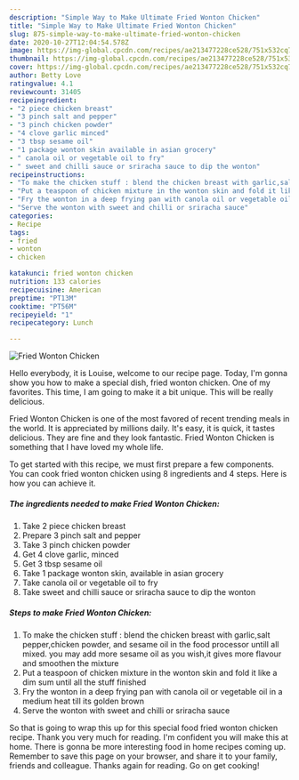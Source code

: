 ```yaml
---
description: "Simple Way to Make Ultimate Fried Wonton Chicken"
title: "Simple Way to Make Ultimate Fried Wonton Chicken"
slug: 875-simple-way-to-make-ultimate-fried-wonton-chicken
date: 2020-10-27T12:04:54.578Z
image: https://img-global.cpcdn.com/recipes/ae213477228ce528/751x532cq70/fried-wonton-chicken-recipe-main-photo.jpg
thumbnail: https://img-global.cpcdn.com/recipes/ae213477228ce528/751x532cq70/fried-wonton-chicken-recipe-main-photo.jpg
cover: https://img-global.cpcdn.com/recipes/ae213477228ce528/751x532cq70/fried-wonton-chicken-recipe-main-photo.jpg
author: Betty Love
ratingvalue: 4.1
reviewcount: 31405
recipeingredient:
- "2 piece chicken breast"
- "3 pinch salt and pepper"
- "3 pinch chicken powder"
- "4 clove garlic minced"
- "3 tbsp sesame oil"
- "1 package wonton skin available in asian grocery"
- " canola oil or vegetable oil to fry"
- " sweet and chilli sauce or sriracha sauce to dip the wonton"
recipeinstructions:
- "To make the chicken stuff : blend the chicken breast with garlic,salt pepper,chicken powder, and sesame oil in the food processor untill all mixed. you may add more sesame oil as you wish,it gives more flavour and smoothen the mixture"
- "Put a teaspoon of chicken mixture in the wonton skin and fold it like a dim sum until all the stuff finished"
- "Fry the wonton in a deep frying pan with canola oil or vegetable oil in a medium heat till its golden brown"
- "Serve the wonton with sweet and chilli or sriracha sauce"
categories:
- Recipe
tags:
- fried
- wonton
- chicken

katakunci: fried wonton chicken 
nutrition: 133 calories
recipecuisine: American
preptime: "PT13M"
cooktime: "PT56M"
recipeyield: "1"
recipecategory: Lunch

---
```



![Fried Wonton Chicken](https://img-global.cpcdn.com/recipes/ae213477228ce528/751x532cq70/fried-wonton-chicken-recipe-main-photo.jpg)

Hello everybody, it is Louise, welcome to our recipe page. Today, I'm gonna show you how to make a special dish, fried wonton chicken. One of my favorites. This time, I am going to make it a bit unique. This will be really delicious.

Fried Wonton Chicken is one of the most favored of recent trending meals in the world. It is appreciated by millions daily. It's easy, it is quick, it tastes delicious. They are fine and they look fantastic. Fried Wonton Chicken is something that I have loved my whole life.




To get started with this recipe, we must first prepare a few components. You can cook fried wonton chicken using 8 ingredients and 4 steps. Here is how you can achieve it.

<!--inarticleads1-->

##### The ingredients needed to make Fried Wonton Chicken:

1. Take 2 piece chicken breast
1. Prepare 3 pinch salt and pepper
1. Take 3 pinch chicken powder
1. Get 4 clove garlic, minced
1. Get 3 tbsp sesame oil
1. Take 1 package wonton skin, available in asian grocery
1. Take  canola oil or vegetable oil to fry
1. Take  sweet and chilli sauce or sriracha sauce to dip the wonton




<!--inarticleads2-->

##### Steps to make Fried Wonton Chicken:

1. To make the chicken stuff : blend the chicken breast with garlic,salt pepper,chicken powder, and sesame oil in the food processor untill all mixed. you may add more sesame oil as you wish,it gives more flavour and smoothen the mixture
1. Put a teaspoon of chicken mixture in the wonton skin and fold it like a dim sum until all the stuff finished
1. Fry the wonton in a deep frying pan with canola oil or vegetable oil in a medium heat till its golden brown
1. Serve the wonton with sweet and chilli or sriracha sauce




So that is going to wrap this up for this special food fried wonton chicken recipe. Thank you very much for reading. I'm confident you will make this at home. There is gonna be more interesting food in home recipes coming up. Remember to save this page on your browser, and share it to your family, friends and colleague. Thanks again for reading. Go on get cooking!

